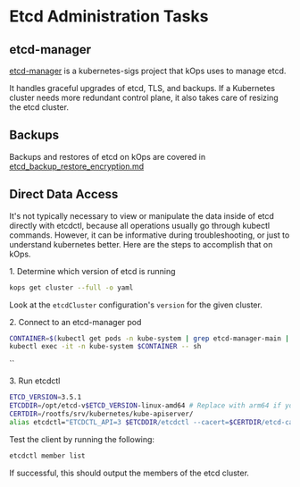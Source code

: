# Etcd Administration Tasks

## etcd-manager

[etcd-manager](https://github.com/kubernetes-sigs/etcdadm/tree/master/etcd-manager) is a kubernetes-sigs project that kOps uses to manage
etcd.

It handles graceful upgrades of etcd, TLS, and backups. If a Kubernetes cluster needs more redundant control plane, it also takes care of resizing the etcd cluster.

## Backups

Backups and restores of etcd on kOps are covered in [etcd_backup_restore_encryption.md](etcd_backup_restore_encryption.md)

## Direct Data Access

It's not typically necessary to view or manipulate the data inside of etcd directly with etcdctl, because all operations usually go through kubectl commands. However, it can be informative during troubleshooting, or just to understand kubernetes better. Here are the steps to accomplish that on kOps.

1\. Determine which version of etcd is running

```bash
kops get cluster --full -o yaml
```

Look at the `etcdCluster` configuration's `version` for the given cluster.


2\. Connect to an etcd-manager pod

```bash
CONTAINER=$(kubectl get pods -n kube-system | grep etcd-manager-main | head -n 1 | awk '{print $1}')
kubectl exec -it -n kube-system $CONTAINER -- sh
```

``

3\. Run etcdctl

```bash
ETCD_VERSION=3.5.1
ETCDDIR=/opt/etcd-v$ETCD_VERSION-linux-amd64 # Replace with arm64 if you are running an arm control plane
CERTDIR=/rootfs/srv/kubernetes/kube-apiserver/
alias etcdctl="ETCDCTL_API=3 $ETCDDIR/etcdctl --cacert=$CERTDIR/etcd-ca.crt --cert=$CERTDIR/etcd-client.crt --key=$CERTDIR/etcd-client.key --endpoints=https://127.0.0.1:4001"
```

Test the client by running the following:

```bash
etcdctl member list
```

If successful, this should output the members of the etcd cluster.
